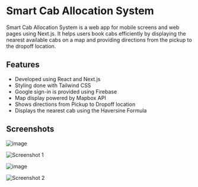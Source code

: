 # Smart Cab Allocation System

Smart Cab Allocation System is a web app for mobile screens and web pages using Next.js. It helps users book cabs efficiently by displaying the nearest available cabs on a map and providing directions from the pickup to the dropoff location.

## Features

- Developed using React and Next.js
- Styling done with Tailwind CSS
- Google sign-in is provided using Firebase
- Map display powered by Mapbox API
- Shows directions from Pickup to Dropoff location
- Displays the nearest cab using the Haversine Formula

## Screenshots

![image](https://github.com/Nakshatra47/SCAS/assets/87568007/34c0d218-a4b4-4c61-8e38-fd052b8055ee)

![Screenshot 1](https://github.com/Nakshatra47/SCAS/assets/screenshots/screenshot1.png)

![image](https://github.com/Nakshatra47/SCAS/assets/87568007/f95766c4-bb29-4173-9c5d-7a0a3e228427)


![Screenshot 2](https://github.com/Nakshatra47/SCAS/assets/screenshots/screenshot2.png)


